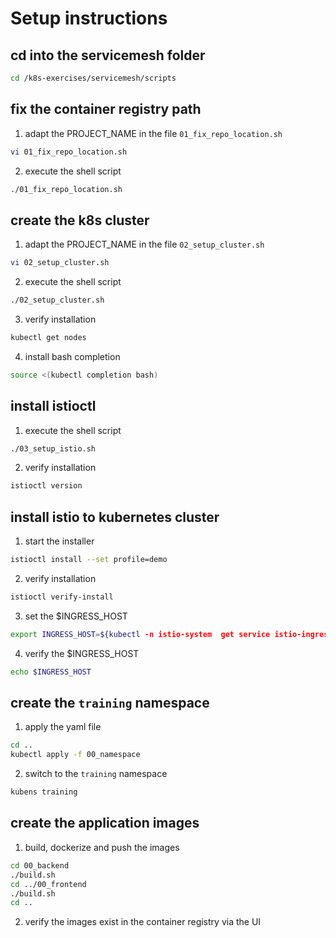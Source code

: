 # Setup instructions

## cd into the servicemesh folder
```bash
cd /k8s-exercises/servicemesh/scripts
```

## fix the container registry path
1. adapt the PROJECT_NAME in the file `01_fix_repo_location.sh`
```bash
vi 01_fix_repo_location.sh
```
2. execute the shell script
```bash
./01_fix_repo_location.sh
```

## create the k8s cluster
1. adapt the PROJECT_NAME in the file `02_setup_cluster.sh`
```bash
vi 02_setup_cluster.sh
```
2. execute the shell script
```bash
./02_setup_cluster.sh
```
3. verify installation
```bash
kubectl get nodes
```
4. install bash completion
```bash
source <(kubectl completion bash)
```

## install istioctl
1. execute the shell script
```bash
./03_setup_istio.sh
```
2. verify installation
```bash
istioctl version
```

## install istio to kubernetes cluster
1. start the installer
```bash
istioctl install --set profile=demo 
```
2. verify installation
```bash
istioctl verify-install
```
3. set the $INGRESS_HOST
```bash
export INGRESS_HOST=${kubectl -n istio-system  get service istio-ingressgateway -o jsonpath="{.status.loadBalancer.ingress[0].ip}"}
```
4. verify the $INGRESS_HOST
```bash
echo $INGRESS_HOST
```

## create the `training` namespace
1. apply the yaml file
```bash
cd ..
kubectl apply -f 00_namespace
```
2. switch to the `training` namespace
```bash
kubens training
```


## create the application images
1. build, dockerize and push the images
```bash
cd 00_backend
./build.sh
cd ../00_frontend
./build.sh
cd ..
```
2. verify the images exist in the container registry via the UI
